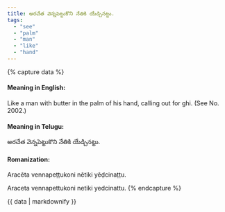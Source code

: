 ```yaml
---
title: అరచేత వెన్నపెట్టుకొని నేతికి యేడ్చినట్టు.
tags:
  - "see"
  - "palm"
  - "man"
  - "like"
  - "hand"
---
```


{% capture data %}
#### Meaning in English:
Like a man with butter in the palm of his hand, calling out for ghi.
(See No. 2002.)

#### Meaning in Telugu:
అరచేత వెన్నపెట్టుకొని నేతికి యేడ్చినట్టు.

#### Romanization:
Aracēta vennapeṭṭukoni nētiki yēḍcinaṭṭu.

Araceta vennapettukoni netiki yedcinattu.
{% endcapture %}

{{ data | markdownify }}

